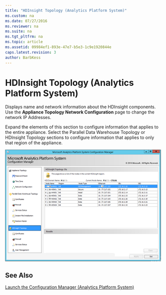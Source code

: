 ```yaml
---
title: "HDInsight Topology (Analytics Platform System)"
ms.custom: na
ms.date: 07/27/2016
ms.reviewer: na
ms.suite: na
ms.tgt_pltfrm: na
ms.topic: article
ms.assetid: 09984ef1-893e-47e7-b5e3-1c9e1920844e
caps.latest.revision: 3
author: BarbKess
---
```

# HDInsight Topology (Analytics Platform System)
Displays name and network information about the HDInsight components. Use the **Appliance Topology Network Configuration** page to change the network IP Addresses.  
  
Expand the elements of this section to configure information that applies to the entire appliance. Select the Parallel Data Warehouse Topology or HDInsight Topology sections to configure information that applies to only that region of the appliance.  
  
![DWConfig Appliance HDI Top menu](../management/media/SQL_Server_PDW_DWConfig_ApplHDITop.png "SQL_Server_PDW_DWConfig_ApplHDITop")  
  
## See Also  
[Launch the Configuration Manager &#40;Analytics Platform System&#41;](../management/launch-the-configuration-manager-analytics-platform-system.md)  
  
